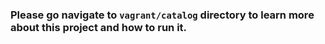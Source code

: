 ### Please go navigate to `vagrant/catalog` directory to learn more about this project and how to run it.
